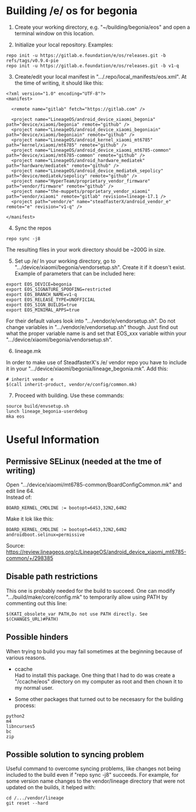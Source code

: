 # Building /e/ os for begonia

1. Create your working directory, e.g. "~/building/begonia/eos" and open a terminal window on this location.

2. Initialize your local repository. Examples:
```
repo init -u https://gitlab.e.foundation/e/os/releases.git -b refs/tags/v0.9.4-pie
repo init -u https://gitlab.e.foundation/e/os/releases.git -b v1-q
```

3. Create/edit your local manifest in ".../.repo/local_manifests/eos.xml". At the time of writing, it should like this:
```
<?xml version="1.0" encoding="UTF-8"?>
<manifest>
  
  <remote name="gitlab" fetch="https://gitlab.com" />

  <project name="LineageOS/android_device_xiaomi_begonia" path="device/xiaomi/begonia" remote="github" />
  <project name="LineageOS/android_device_xiaomi_begoniain" path="device/xiaomi/begoniain" remote="github" />
  <project name="LineageOS/android_kernel_xiaomi_mt6785" path="kernel/xiaomi/mt6785" remote="github" />
  <project name="LineageOS/android_device_xiaomi_mt6785-common" path="device/xiaomi/mt6785-common" remote="github" />
  <project name="LineageOS/android_hardware_mediatek" path="hardware/mediatek" remote="github" />
  <project name="LineageOS/android_device_mediatek_sepolicy" path="device/mediatek/sepolicy" remote="github" />
  <project name="HyperTeam/proprietary_vendor_firmware" path="vendor/firmware" remote="github" />
  <project name="the-muppets/proprietary_vendor_xiaomi" path="vendor/xiaomi" remote="gitlab" revision=lineage-17.1 />
  <project path="vendor/e" name="steadfasterX/android_vendor_e" remote="e" revision="v1-q" />

</manifest>
```

4. Sync the repos
```
repo sync -j8
```
The resulting files in your work directory should be ~200G in size.

5. Set up /e/
In your working directory, go to ".../device/xiaomi/begonia/vendorsetup.sh". Create it if it doesn't exist. Example of parameters that can be included here:
```
export EOS_DEVICE=begonia
export EOS_SIGNATURE_SPOOFING=restricted
export EOS_BRANCH_NAME=v1-q
export EOS_RELEASE_TYPE=UNOFFICIAL
export EOS_SIGN_BUILDS=true
export EOS_MINIMAL_APPS=true
```

For their default values look into ".../vendor/e/vendorsetup.sh". Do not change variables in ".../vendor/e/vendorsetup.sh" though. Just find out what the proper variable name is and set that EOS_xxx variable within your ".../device/xiaomi/begonia/vendorsetup.sh".

6. lineage.mk

In order to make use of SteadfasterX's /e/ vendor repo you have to include it in your ".../device/xiaomi/begonia/lineage_begonia.mk". Add this:
```
# inherit vendor e
$(call inherit-product, vendor/e/config/common.mk)
```

7. Proceed with building. Use these commands:
```
source build/envsetup.sh
lunch lineage_begonia-userdebug
mka eos
```

# Useful Information

## Permissive SELinux (needed at the tme of writing)
Open ".../device/xiaomi/mt6785-common/BoardConfigCommon.mk" and edit line 64. \
Instead of:
```
BOARD_KERNEL_CMDLINE := bootopt=64S3,32N2,64N2
```
Make it lok like this:
```
BOARD_KERNEL_CMDLINE := bootopt=64S3,32N2,64N2 androidboot.selinux=permissive
```
Source: https://review.lineageos.org/c/LineageOS/android_device_xiaomi_mt6785-common/+/298385

## Disable path restrictions
This one is probably needed for the build to succeed. One can modify ".../build/make/core/config.mk" to temporarily allow using PATH by commenting out this line:
```
$(KATI_obsolete_var PATH,Do not use PATH directly. See $(CHANGES_URL)#PATH)
```

## Possible hinders
When trying to build you may fail sometimes at the beginning because of various reasons. 

* ccache \
Had to install this package. One thing that I had to do was create a "/ccache/eos" directory on my computer as root and then chown it to my normal user.

* Some other packages that turned out to be necesasry for the building process: 
```
python2
m4
libncurses5
bc
zip
```

## Possible solution to syncing problem
Useful command to overcome syncing problems, like changes not being included to the build even if "repo sync -j8" succeeds. For example, for some version name changes to the vendor/lineage directory that were not updated on the builds, it helped with:
```
cd /.../vendor/lineage 
git reset --hard 
